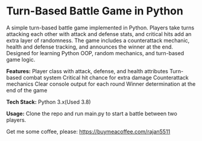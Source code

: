 # Turn-Based Battle Game in Python

A simple turn-based battle game implemented in Python. Players take turns attacking each other with attack and defense stats, and critical hits add an extra layer of randomness. The game includes a counterattack mechanic, health and defense tracking, and announces the winner at the end. Designed for learning Python OOP, random mechanics, and turn-based game logic.

**Features:**
Player class with attack, defense, and health attributes
Turn-based combat system
Critical hit chance for extra damage
Counterattack mechanics
Clear console output for each round
Winner determination at the end of the game

**Tech Stack:**
Python 3.x(Used 3.8)

**Usage:**
Clone the repo and run main.py to start a battle between two players.


Get me some coffee, please: https://buymeacoffee.com/rajan5511
